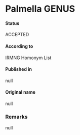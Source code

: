 Palmella GENUS
=======

#### Status
ACCEPTED

#### According to
IRMNG Homonym List

#### Published in
null

#### Original name
null

### Remarks
null